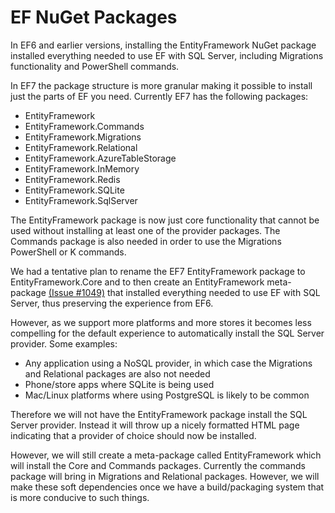 # EF NuGet Packages

In EF6 and earlier versions, installing the EntityFramework NuGet package installed everything needed to use EF with SQL Server, including Migrations functionality and PowerShell commands.

In EF7 the package structure is more granular making it possible to install just the parts of EF you need. Currently EF7 has the following packages:
* EntityFramework
* EntityFramework.Commands
* EntityFramework.Migrations
* EntityFramework.Relational
* EntityFramework.AzureTableStorage
* EntityFramework.InMemory
* EntityFramework.Redis
* EntityFramework.SQLite
* EntityFramework.SqlServer

The EntityFramework package is now just core functionality that cannot be used without installing at least one of the provider packages. The Commands package is also needed in order to use the Migrations PowerShell or K commands.

We had a tentative plan to rename the EF7 EntityFramework package to EntityFramework.Core and to then create an EntityFramework meta-package [(Issue #1049)](https://github.com/aspnet/EntityFramework/issues/1049) that installed everything needed to use EF with SQL Server, thus preserving the experience from EF6.

However, as we support more platforms and more stores it becomes less compelling for the default experience to automatically install the SQL Server provider. Some examples:
* Any application using a NoSQL provider, in which case the Migrations and Relational packages are also not needed
* Phone/store apps where SQLite is being used
* Mac/Linux platforms where using PostgreSQL is likely to be common

Therefore we will not have the EntityFramework package install the SQL Server provider. Instead it will throw up a nicely formatted HTML page indicating that a provider of choice should now be installed.

However, we will still create a meta-package called EntityFramework which will install the Core and Commands packages. Currently the commands package will bring in Migrations and Relational packages. However, we will make these soft dependencies once we have a build/packaging system that is more conducive to such things.

